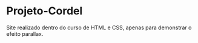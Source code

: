 # Projeto-Cordel
Site realizado dentro do curso de HTML e CSS, apenas para demonstrar o efeito parallax.
